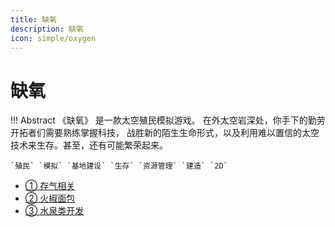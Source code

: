 ```yaml
---
title: 缺氧
description: 缺氧
icon: simple/oxygen
---
```


# 缺氧

!!! Abstract
    《缺氧》 是一款太空殖民模拟游戏。 在外太空岩深处，你手下的勤劳开拓者们需要熟练掌握科技，
    战胜新的陌生生命形式，以及利用难以置信的太空技术来生存。甚至，还有可能繁荣起来。

    `殖民` `模拟` `基地建设` `生存` `资源管理` `建造` `2D`

- <a class="navigation" href="存气相关/">① 存气相关</a>
- <a class="navigation" href="火椒面包模块/">② 火椒面包</a>
- <a class="navigation" href="水泉类开发/">③ 水泉类开发</a>